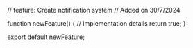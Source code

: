// feature: Create notification system
// Added on 30/7/2024

function newFeature() {
  // Implementation details
  return true;
}

export default newFeature;